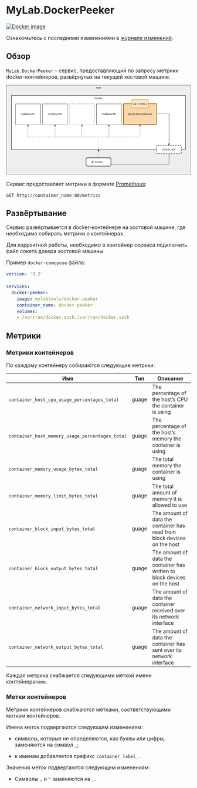 # MyLab.DockerPeeker
[![Docker image](https://img.shields.io/docker/v/mylabtools/docker-peeker?label=Docker%20image)](https://hub.docker.com/r/mylabtools/docker-peeker)

Ознакомьтесь с последними изменениями в [журнале изменений](/changelog.md).

## Обзор

`MyLab.DockerPeeker` - сервис, предоставляющий по запросу метрики docker-контейнеров, развёрнутых на текущей хостовой машине.

![Схема работы](./doc/mylab.dockerpeeker.png)



Сервис предоставляет метрики в формате [Prometheus](https://prometheus.io/docs/concepts/data_model/):

```
GET http://container_name:80/metrics
```

## Развёртывание

Сервис развёртывается в docker-контейнере на хостовой машине, где необходимо собирать метрики о контейнерах.

Для корректной работы, необходимо в контейнер сервиса подключить файл сокета докера хостовой машины.

Пример `docker-comopose` файла:

```yaml
version: '3.2'

services:
  docker-peeker:
    image: mylabtools/docker-peeker
	container_name: docker-peeker
    volumes:
    - /var/run/docker.sock:/var/run/docker.sock
```

## Метрики

### Метрики контейнеров

По каждому контейнеру собираются следующие метрики:

| Имя                                             | Тип   | Описание                                                     |
| ----------------------------------------------- | ----- | ------------------------------------------------------------ |
| `container_host_cpu_usage_percentages_total`    | guage | The percentage of the host’s CPU the container is using      |
| `container_host_memory_usage_percentages_total` | guage | The percentage of the host’s memory the container is using   |
| `container_memory_usage_bytes_total`            | guage | The total memory the container is using                      |
| `container_memory_limit_bytes_total`            | guage | The total amount of memory it is allowed to use              |
| `container_block_input_bytes_total`             | guage | The amount of data the container has read from block devices on the host |
| `container_block_output_bytes_total`            | guage | The amount of data the container has written to block devices on the host |
| `container_network_input_bytes_total`           | guage | The amount of data the container received over its network interface |
| `container_network_output_bytes_total`          | guage | The amount of data the container has sent over its network interface |

Каждая метрика снабжается следующими меткой имени контейнера`name`.

### Метки контейнеров

Метрики контейнеров снабжаются метками, соответствующими меткам контейнеров. 

Имена меток подвергаются следующим изменениям:

* символы, которые не определяются, как буквы или цифры, заменяются на символ `_`;

* к именам добавляется префикс `container_label_`.

Значения меток подвергаются следующим изменениям:

*  Символы `,` и `"` заменяются на `_`.


